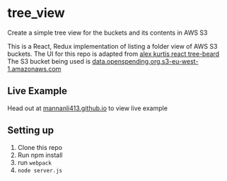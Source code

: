 # tree_view
Create a simple tree view for the buckets and its contents in AWS S3

This is a React, Redux implementation of listing a folder view of AWS S3 buckets.
The UI for this repo is adapted from [alex kurtis react tree-beard](https://github.com/alexcurtis/react-treebeard)
The S3 bucket being used is [data.openspending.org.s3-eu-west-1.amazonaws.com](data.openspending.org.s3-eu-west-1.amazonaws.com)

## Live Example
Head out at [mannanli413.github.io](mannanali413.github.io) to view live example

## Setting up
1. Clone this repo
2. Run npm install
3. run `webpack` 
4. `node server.js`


